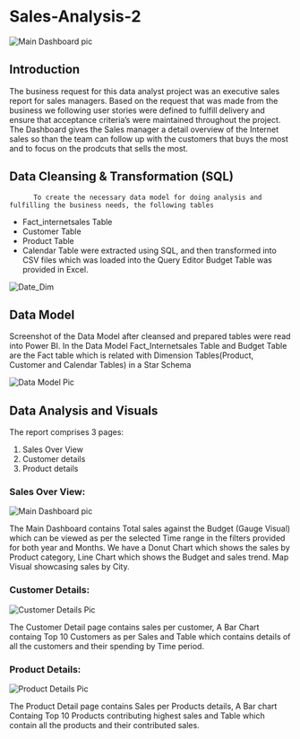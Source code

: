 # Sales-Analysis-2

![Main Dashboard pic](https://github.com/Subramaniyamsa/Sales-Analysis-2/assets/139376235/b5de13bd-cff6-49e1-a5bd-648a81d9ed1b)

## Introduction
The business request for this data analyst project was an executive sales report for sales managers. Based on the request 
that was made from the business we following user stories were defined to fulfill delivery and ensure that acceptance criteria’s 
were maintained throughout the project.  The Dashboard gives the Sales manager a detail overview of the Internet sales so than 
the team can follow up with the customers that buys the most and to focus on the prodcuts that sells the most.  

## Data Cleansing & Transformation (SQL)
          To create the necessary data model for doing analysis and fulfilling the business needs, the following tables
- Fact_internetsales Table
- Customer Table
- Product Table
- Calendar Table
were extracted using SQL, and then transformed into CSV files which was loaded into the Query Editor
Budget Table was provided in Excel.

![Date_Dim ](https://github.com/Subramaniyamsa/Sales-Analysis-2/assets/139376235/4efc7da9-bd46-4bb0-a76c-aad4937beb8a)

## Data Model
Screenshot of the Data Model after cleansed and prepared tables were read into Power BI.  In the Data Model Fact_Internetsales Table and Budget Table are the Fact table which is related with Dimension Tables(Product, Customer and Calendar Tables) in a Star Schema

![Data Model Pic](https://github.com/Subramaniyamsa/Sales-Analysis-2/assets/139376235/9761b49d-c9ca-4c8b-b659-de56baaba7c9)

## Data Analysis and Visuals 
The report comprises 3 pages:
1. Sales Over View
2. Customer details
3. Product details 

### Sales Over View:

![Main Dashboard pic](https://github.com/Subramaniyamsa/Sales-Analysis-2/assets/139376235/b5de13bd-cff6-49e1-a5bd-648a81d9ed1b)

The Main Dashboard contains Total sales against the Budget (Gauge Visual) which can be viewed as per the selected Time range in the filters provided for both year and Months. We have a Donut Chart which shows the sales by Product category, Line Chart which shows the Budget and sales trend.  Map Visual showcasing sales by City.

### Customer Details:

![Customer Details Pic](https://github.com/Subramaniyamsa/Sales-Analysis-2/assets/139376235/857b040c-4050-443a-8e33-39101de71239)

The Customer Detail page contains sales per customer, A Bar Chart containg Top 10 Customers as per Sales and Table which contains details of all the customers and their spending by Time period.

### Product Details:

![Product Details Pic](https://github.com/Subramaniyamsa/Sales-Analysis-2/assets/139376235/410174d5-acab-45da-9966-57985b835a8f)

The Product Detail page contains Sales per Products details, A Bar chart Containg Top 10 Products contributing highest sales and Table which contain all the products and their contributed sales.

          

